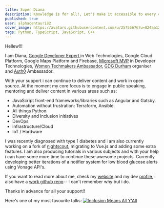 ```yaml
---
title: Super Diana
description: Knowledge is for all!, Let's make it accessible to every corner of the world!!
published: true
user: alphacentauri82
cover_image: https://avatars.githubusercontent.com/u/25756676?u=824aa122d55625a239924ddcd2baf2c16893f955&v=4
tags: Python, TypeScript, JavaScript, C++
---
```


Hellew!!!

I am Diana,  [Google Developer Expert ](https://developers.google.com/community/experts/directory/profile/profile-diana_rodr_C3_ADguez_manrique)in Web Technologies, Google Cloud Platform, Google Maps Platform and Firebase, [Microsoft MVP](https://mvp.microsoft.com/en-us/PublicProfile/5003700?fullName=Diana%20) in Developer Technologies, [Women Techmakers Ambassador](https://www.womentechmakers.com/ambassadors/diana-rodriguez), [GDG Durham](https://gdgdurham.org) organiser and [Auth0](https://auth0.com) Ambassador.

With your support i can continue to deliver content and work in open source. At the moment my core focus is to engage in public speaking, mentoring and deliver content in various areas such as:

- JavaScript front-end frameworks/libraries such as Angular and Gatsby.
- Automation without frustration: Terraform, Ansible.
- All things Python
- Diversity and Inclusion initiatives
- DevOps 
- infrastructure/Cloud
- IoT / Hardware

I was recently diagnosed with type 1 diabetes and i am also currently working on a fork of [nightscout](http://nightscout.info), migrating to Vue.js and adding some extra features. I am also producing tutorials in various subjects and with your help i can have some more time to continue these awesome projects. Currently developing better iterations of a notifier system for low blood glucose alerts using Vonage API's.

If you want to read more about me, check my [website](https://superdi.dev) and my dev [profile](https://dev.to/superdiana), i also have a [work github repo](https://github.com/superdiana)-- I can't remember why but i do.

Thanks in advance for all your support!!

Here's one of my most favourite talks:
[![Inclusion Means All Y'All](http://img.youtube.com/vi/jINg1PuaRs8/0.jpg)](https://youtu.be/jINg1PuaRs8)